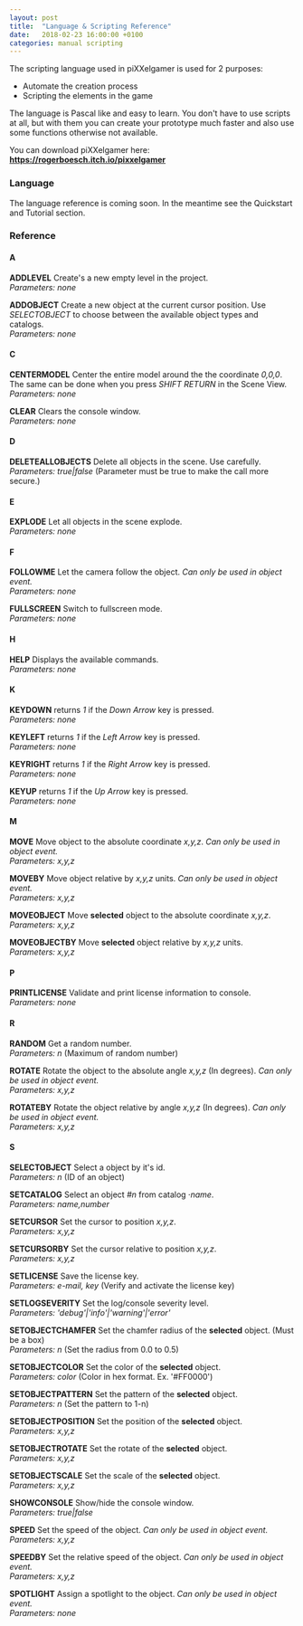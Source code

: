 ```yaml
---
layout: post
title:  "Language & Scripting Reference"
date:   2018-02-23 16:00:00 +0100
categories: manual scripting
---
```


The scripting language used in piXXelgamer is used for 2 purposes:

 - Automate the creation process
 - Scripting the elements in the game

The language is Pascal like and easy to learn. You don't have to use scripts at all, but with them you can
create your prototype much faster and also use some functions otherwise not available.

You can download piXXelgamer here: **https://rogerboesch.itch.io/pixxelgamer**

### Language

The language reference is coming soon. In the meantime see the Quickstart and Tutorial section.


### Reference

#### A
**ADDLEVEL** Create's a new empty level in the project.  
*Parameters: none*

**ADDOBJECT** Create a new object at the current cursor position. Use *SELECTOBJECT* to choose between the available object types and catalogs.  
*Parameters: none*

#### C
**CENTERMODEL** Center the entire model around the the coordinate *0,0,0*. The same can be done when you press *SHIFT RETURN* in the Scene View.  
*Parameters: none*

**CLEAR** Clears the console window.  
*Parameters: none*

#### D
**DELETEALLOBJECTS** Delete all objects in the scene. Use carefully.  
*Parameters: true|false* (Parameter must be true to make the call more secure.)

#### E
**EXPLODE** Let all objects in the scene explode.  
*Parameters: none*

#### F
**FOLLOWME** Let the camera follow the object. *Can only be used in object event.*   
*Parameters: none*  

**FULLSCREEN** Switch to fullscreen mode.  
*Parameters: none*

#### H
**HELP** Displays the available commands.  
*Parameters: none*

#### K
**KEYDOWN** returns *1* if the *Down Arrow* key is pressed.  
*Parameters: none*

**KEYLEFT** returns *1* if the *Left Arrow* key is pressed.  
*Parameters: none*

**KEYRIGHT** returns *1* if the *Right Arrow* key is pressed.  
*Parameters: none*

**KEYUP** returns *1* if the *Up Arrow* key is pressed.  
*Parameters: none*

#### M
**MOVE** Move object to the absolute coordinate *x,y,z*. *Can only be used in object event.*  
*Parameters: x,y,z*

**MOVEBY** Move object relative by *x,y,z* units. *Can only be used in object event.*  
*Parameters: x,y,z*

**MOVEOBJECT**  Move **selected** object to the absolute coordinate *x,y,z*.  
*Parameters: x,y,z*

**MOVEOBJECTBY** Move **selected** object relative by *x,y,z* units.  
*Parameters: x,y,z*

#### P
**PRINTLICENSE** Validate and print license information to console.  
*Parameters: none*

#### R
**RANDOM** Get a random number.  
*Parameters: n* (Maximum of random number)

**ROTATE** Rotate the object to the absolute angle *x,y,z* (In degrees). *Can only be used in object event.*  
*Parameters: x,y,z*

**ROTATEBY** Rotate the object relative by angle *x,y,z* (In degrees). *Can only be used in object event.*  
*Parameters: x,y,z*

#### S
**SELECTOBJECT** Select a object by it's id.  
*Parameters: n* (ID of an object)

**SETCATALOG** Select an object *#n* from catalog ·*name*.  
*Parameters: name,number*

**SETCURSOR** Set the cursor to position *x,y,z*.  
*Parameters: x,y,z*

**SETCURSORBY** Set the cursor relative to position *x,y,z*.  
*Parameters: x,y,z*

**SETLICENSE** Save the license key.  
*Parameters: e-mail, key* (Verify and activate the license key)

**SETLOGSEVERITY** Set the log/console severity level.  
*Parameters: 'debug'|'info'|'warning'|'error'*

**SETOBJECTCHAMFER** Set the chamfer radius of the **selected** object. (Must be a box)  
*Parameters: n* (Set the radius from 0.0 to 0.5)

**SETOBJECTCOLOR** Set the color of the **selected** object.  
*Parameters: color* (Color in hex format. Ex. '#FF0000')

**SETOBJECTPATTERN** Set the pattern of the **selected** object.  
*Parameters: n* (Set the pattern to 1-n)

**SETOBJECTPOSITION** Set the position of the **selected** object.  
*Parameters: x,y,z*

**SETOBJECTROTATE** Set the rotate of the **selected** object.  
*Parameters: x,y,z*

**SETOBJECTSCALE** Set the scale of the **selected** object.  
*Parameters: x,y,z*

**SHOWCONSOLE** Show/hide the console window.  
*Parameters: true|false*

**SPEED** Set the speed of the object. *Can only be used in object event.*  
*Parameters: x,y,z*

**SPEEDBY** Set the relative speed of the object. *Can only be used in object event.*  
*Parameters: x,y,z*

**SPOTLIGHT** Assign a spotlight to the object. *Can only be used in object event.*  
*Parameters: none*
